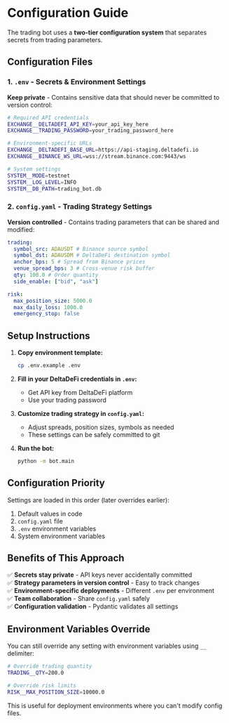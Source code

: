 # Configuration Guide

The trading bot uses a **two-tier configuration system** that separates secrets from trading parameters.

## Configuration Files

### 1. `.env` - Secrets & Environment Settings

**Keep private** - Contains sensitive data that should never be committed to version control:

```bash
# Required API credentials
EXCHANGE__DELTADEFI_API_KEY=your_api_key_here
EXCHANGE__TRADING_PASSWORD=your_trading_password_here

# Environment-specific URLs
EXCHANGE__DELTADEFI_BASE_URL=https://api-staging.deltadefi.io
EXCHANGE__BINANCE_WS_URL=wss://stream.binance.com:9443/ws

# System settings
SYSTEM__MODE=testnet
SYSTEM__LOG_LEVEL=INFO
SYSTEM__DB_PATH=trading_bot.db
```

### 2. `config.yaml` - Trading Strategy Settings

**Version controlled** - Contains trading parameters that can be shared and modified:

```yaml
trading:
  symbol_src: ADAUSDT # Binance source symbol
  symbol_dst: ADAUSDM # DeltaDeFi destination symbol
  anchor_bps: 5 # Spread from Binance prices
  venue_spread_bps: 3 # Cross-venue risk buffer
  qty: 100.0 # Order quantity
  side_enable: ["bid", "ask"]

risk:
  max_position_size: 5000.0
  max_daily_loss: 1000.0
  emergency_stop: false
```

## Setup Instructions

1. **Copy environment template:**

   ```bash
   cp .env.example .env
   ```

2. **Fill in your DeltaDeFi credentials in `.env`:**

   - Get API key from DeltaDeFi platform
   - Use your trading password

3. **Customize trading strategy in `config.yaml`:**

   - Adjust spreads, position sizes, symbols as needed
   - These settings can be safely committed to git

4. **Run the bot:**

   ```bash
   python -m bot.main
   ```

## Configuration Priority

Settings are loaded in this order (later overrides earlier):

1. Default values in code
2. `config.yaml` file
3. `.env` environment variables
4. System environment variables

## Benefits of This Approach

✅ **Secrets stay private** - API keys never accidentally committed  
✅ **Strategy parameters in version control** - Easy to track changes  
✅ **Environment-specific deployments** - Different `.env` per environment  
✅ **Team collaboration** - Share `config.yaml` safely  
✅ **Configuration validation** - Pydantic validates all settings

## Environment Variables Override

You can still override any setting with environment variables using `__` delimiter:

```bash
# Override trading quantity
TRADING__QTY=200.0

# Override risk limits
RISK__MAX_POSITION_SIZE=10000.0
```

This is useful for deployment environments where you can't modify config files.
